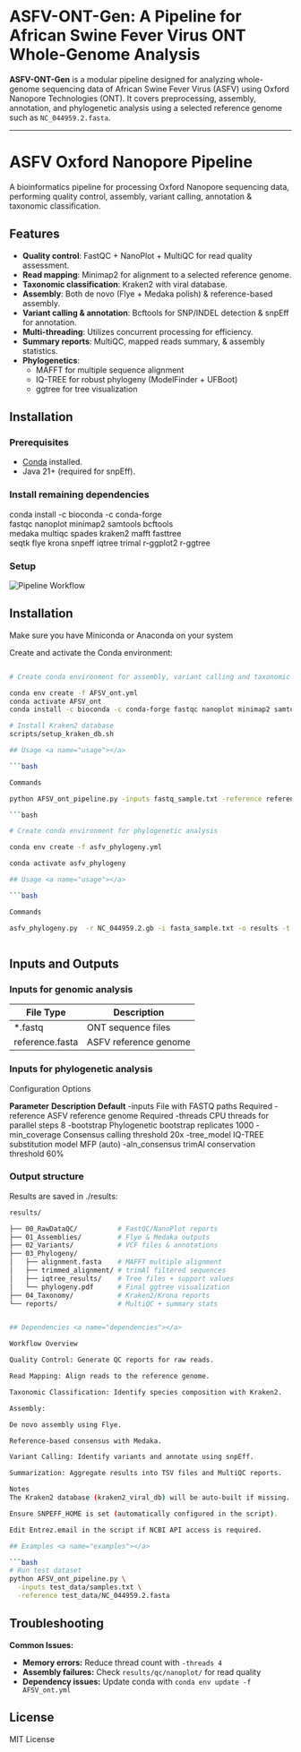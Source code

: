 # ASFV-ONT-Gen: A Pipeline for African Swine Fever Virus ONT Whole-Genome Analysis

**ASFV-ONT-Gen** is a modular pipeline designed for analyzing whole-genome sequencing data of African Swine Fever Virus (ASFV) using Oxford Nanopore Technologies (ONT). It covers preprocessing, assembly, annotation, and phylogenetic analysis using a selected reference genome such as `NC_044959.2.fasta`.

---

# ASFV Oxford Nanopore Pipeline

A bioinformatics pipeline for processing Oxford Nanopore sequencing data, performing quality control, assembly, variant calling, annotation & taxonomic classification.

## Features

- **Quality control**: FastQC + NanoPlot + MultiQC for read quality assessment.
- **Read mapping**: Minimap2 for alignment to a selected reference genome.
- **Taxonomic classification**: Kraken2 with viral database.
- **Assembly**: Both de novo (Flye + Medaka polish) & reference-based assembly.
- **Variant calling & annotation**: Bcftools for SNP/INDEL detection & snpEff for annotation.
- **Multi-threading**: Utilizes concurrent processing for efficiency.
- **Summary reports**: MultiQC, mapped reads summary, & assembly statistics.
- **Phylogenetics**:
  - MAFFT for multiple sequence alignment
  - IQ-TREE for robust phylogeny (ModelFinder + UFBoot)
  - ggtree for tree visualization

## Installation

### Prerequisites

- [Conda](https://docs.conda.io/projects/conda/en/latest/user-guide/install/) installed.
- Java 21+ (required for snpEff).
### Install remaining dependencies
   conda install -c bioconda -c conda-forge \
   fastqc nanoplot minimap2 samtools bcftools \
   medaka multiqc spades kraken2 mafft fasttree \
   seqtk flye krona snpeff iqtree trimal r-ggplot2 r-ggtree

### Setup


![Pipeline Workflow](ASFV-ONT-Gen_Workflow.png)

## Installation <a name="installation"></a>

Make sure you have Miniconda or Anaconda on your system

Create and activate the Conda environment:

```bash

# Create conda environment for assembly, variant calling and taxonomic profiling

conda env create -f AFSV_ont.yml
conda activate AFSV_ont
conda install -c bioconda -c conda-forge fastqc nanoplot minimap2 samtools bcftools medaka multiqc spades kraken2 mafft fasttree seqtk flye krona snpeff -y

# Install Kraken2 database 
scripts/setup_kraken_db.sh

## Usage <a name="usage"></a>

```bash

Commands

python AFSV_ont_pipeline.py -inputs fastq_sample.txt -reference reference.fasta -threads 8

```bash

# Create conda environment for phylogenetic analysis

conda env create -f asfv_phylogeny.yml

conda activate asfv_phylogeny

## Usage <a name="usage"></a>

```bash

Commands

asfv_phylogeny.py  -r NC_044959.2.gb -i fasta_sample.txt -o results -t 8 -b 1000



```

## Inputs and Outputs <a name="inputs-and-outputs"></a>

### Inputs for genomic analysis

| File Type      | Description            |
|----------------|------------------------|
| *.fastq        | ONT sequence files     |
| reference.fasta| ASFV reference genome  |

### Inputs for phylogenetic analysis 

Configuration Options

**Parameter**	     **Description**	                     **Default**
-inputs	           File with FASTQ paths	               Required
-reference	        ASFV reference genome	               Required
-threads	           CPU threads for parallel steps	      8
-bootstrap	        Phylogenetic bootstrap replicates	   1000
-min_coverage	     Consensus calling threshold	         20x
-tree_model	        IQ-TREE substitution model	         MFP (auto)
-aln_consensus	     trimAl conservation threshold	      60%


### Output structure

Results are saved in ./results:

```bash
results/

├── 00_RawDataQC/          # FastQC/NanoPlot reports
├── 01_Assemblies/         # Flye & Medaka outputs
├── 02_Variants/           # VCF files & annotations
├── 03_Phylogeny/
│   ├── alignment.fasta    # MAFFT multiple alignment
│   ├── trimmed_alignment/ # trimAl filtered sequences
│   ├── iqtree_results/    # Tree files + support values
│   └── phylogeny.pdf      # Final ggtree visualization
├── 04_Taxonomy/           # Kraken2/Krona reports
└── reports/               # MultiQC + summary stats

```
```bash

## Dependencies <a name="dependencies"></a>

Workflow Overview

Quality Control: Generate QC reports for raw reads.

Read Mapping: Align reads to the reference genome.

Taxonomic Classification: Identify species composition with Kraken2.

Assembly:

De novo assembly using Flye.

Reference-based consensus with Medaka.

Variant Calling: Identify variants and annotate using snpEff.

Summarization: Aggregate results into TSV files and MultiQC reports.

Notes
The Kraken2 database (kraken2_viral_db) will be auto-built if missing.

Ensure SNPEFF_HOME is set (automatically configured in the script).

Edit Entrez.email in the script if NCBI API access is required.

## Examples <a name="examples"></a>

```bash
# Run test dataset
python AFSV_ont_pipeline.py \
  -inputs test_data/samples.txt \
  -reference test_data/NC_044959.2.fasta
```

## Troubleshooting <a name="troubleshooting"></a>

**Common Issues:**

- **Memory errors:** Reduce thread count with `-threads 4`
- **Assembly failures:** Check `results/qc/nanoplot/` for read quality
- **Dependency issues:** Update conda with `conda env update -f AFSV_ont.yml`

## License <a name="license"></a>
MIT License 
